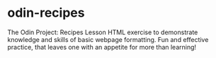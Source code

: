# odin-recipes
The Odin Project: Recipes Lesson
HTML exercise to demonstrate knowledge and skills of basic webpage formatting. Fun and effective practice, that leaves one with an appetite for more than learning!